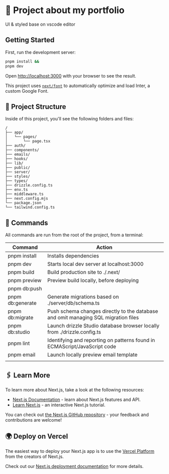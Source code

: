 # 🚀 Project about my portfolio
UI & styled base on vscode editor

## Getting Started

First, run the development server:

```bash
pnpm install &&
pnpm dev
```

Open [http://localhost:3000](http://localhost:3000) with your browser to see the result.

This project uses [`next/font`](https://nextjs.org/docs/basic-features/font-optimization) to automatically optimize and load Inter, a custom Google Font.

## 👀 Project Structure
Inside of this project, you'll see the following folders and files:

```
/
├── app/
│   └── pages/
│       └── page.tsx
├── auth/
├── components/
├── emails/
├── hooks/
├── lib/
├── public/
├── server/
├── styles/
├── types/
├── drizzle.config.ts
├── env.ts
├── middleware.ts
├── next.config.mjs
└── package.json
└── tailwind.config.ts
```

## 🚩 Commands
All commands are run from the root of the project, from a terminal:

| Command          | Action                                                                             |
|------------------|------------------------------------------------------------------------------------|
| pnpm install     | Installs dependencies                                                              |
| pnpm dev         | Starts local dev server at localhost:3000                                          |
| pnpm build       | Build production site to ./.next/                                                  |
| pnpm preview     | Preview build locally, before deploying                                            |
| pnpm db:push     |                                                                                    |
| pnpm db:generate | Generate migrations based on ./server/db/schema.ts                                 |
| pnpm db:migrate  | Push schema changes directly to the database and omit managing SQL migration files |
| pnpm db:studio   | Launch drizzle Studio database browser locally from ./drizzle.config.ts            |
| pnpm lint        | Identifying and reporting on patterns found in ECMAScript/JavaScript code          |
| pnpm email       | Launch locally preview email template                                              |
|                  |                                                                                    |

## 🖇️ Learn More

To learn more about Next.js, take a look at the following resources:

- [Next.js Documentation](https://nextjs.org/docs) - learn about Next.js features and API.
- [Learn Next.js](https://nextjs.org/learn) - an interactive Next.js tutorial.

You can check out [the Next.js GitHub repository](https://github.com/vercel/next.js/) - your feedback and contributions are welcome!

## 🌍 Deploy on Vercel

The easiest way to deploy your Next.js app is to use the [Vercel Platform](https://vercel.com/new?utm_medium=default-template&filter=next.js&utm_source=create-next-app&utm_campaign=create-next-app-readme) from the creators of Next.js.

Check out our [Next.js deployment documentation](https://nextjs.org/docs/deployment) for more details.
